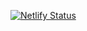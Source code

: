 [![Netlify Status](https://api.netlify.com/api/v1/badges/983535bb-c819-40c2-945a-4ac585c05151/deploy-status)](https://app.netlify.com/sites/laroute/deploys)
